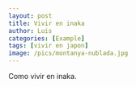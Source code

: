```yaml
---
layout: post
title: Vivir en inaka
author: Luis
categories: [Example]
tags: [vivir en japon]
image: /pics/montanya-nublada.jpg
---
```






Como vivir en inaka.
